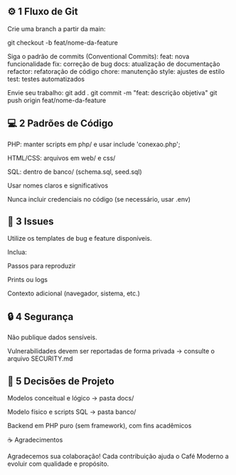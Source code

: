 ## ⚙️ 1 Fluxo de Git

Crie uma branch a partir da main:

git checkout -b feat/nome-da-feature

Siga o padrão de commits (Conventional Commits):
feat: nova funcionalidade
fix: correção de bug
docs: atualização de documentação
refactor: refatoração de código
chore: manutenção
style: ajustes de estilo
test: testes automatizados


Envie seu trabalho:
git add .
git commit -m "feat: descrição objetiva"
git push origin feat/nome-da-feature


## 💻 2 Padrões de Código

PHP: manter scripts em php/ e usar include 'conexao.php';

HTML/CSS: arquivos em web/ e css/

SQL: dentro de banco/ (schema.sql, seed.sql)

Usar nomes claros e significativos

Nunca incluir credenciais no código (se necessário, usar .env)

## 🐞 3 Issues

Utilize os templates de bug e feature disponíveis.

Inclua:

Passos para reproduzir

Prints ou logs

Contexto adicional (navegador, sistema, etc.)

## 🔒 4 Segurança

Não publique dados sensíveis.

Vulnerabilidades devem ser reportadas de forma privada
→ consulte o arquivo SECURITY.md

## 🧠 5 Decisões de Projeto

Modelos conceitual e lógico → pasta docs/

Modelo físico e scripts SQL → pasta banco/

Backend em PHP puro (sem framework), com fins acadêmicos

☕ Agradecimentos

Agradecemos sua colaboração!
Cada contribuição ajuda o Café Moderno a evoluir com qualidade e propósito.